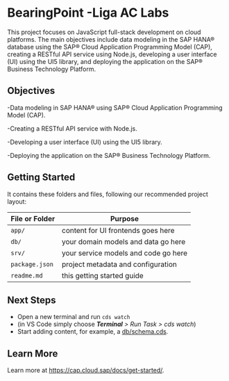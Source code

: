 # BearingPoint -Liga AC Labs

This project focuses on JavaScript full-stack development on cloud platforms. The main objectives include data modeling in the SAP HANA® database using the SAP® Cloud Application Programming Model (CAP), creating a RESTful API service using Node.js, developing a user interface (UI) using the UI5 library, and deploying the application on the SAP® Business Technology Platform.


## Objectives

-Data modeling in SAP HANA® using SAP® Cloud Application Programming Model (CAP).

-Creating a RESTful API service with Node.js.

-Developing a user interface (UI) using the UI5 library.

-Deploying the application on the SAP® Business Technology Platform.

## Getting Started
It contains these folders and files, following our recommended project layout:

File or Folder | Purpose
---------|----------
`app/` | content for UI frontends goes here
`db/` | your domain models and data go here
`srv/` | your service models and code go here
`package.json` | project metadata and configuration
`readme.md` | this getting started guide


## Next Steps

- Open a new terminal and run `cds watch` 
- (in VS Code simply choose _**Terminal** > Run Task > cds watch_)
- Start adding content, for example, a [db/schema.cds](db/schema.cds).


## Learn More

Learn more at https://cap.cloud.sap/docs/get-started/.
